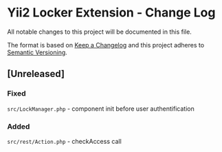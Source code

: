 # Yii2 Locker Extension - Change Log

All notable changes to this project will be documented in this file.

The format is based on [Keep a Changelog](http://keepachangelog.com/)
and this project adheres to [Semantic Versioning](http://semver.org/).

## [Unreleased]

### Fixed
`src/LockManager.php` - component init before user authentification

### Added
`src/rest/Action.php` - checkAccess call